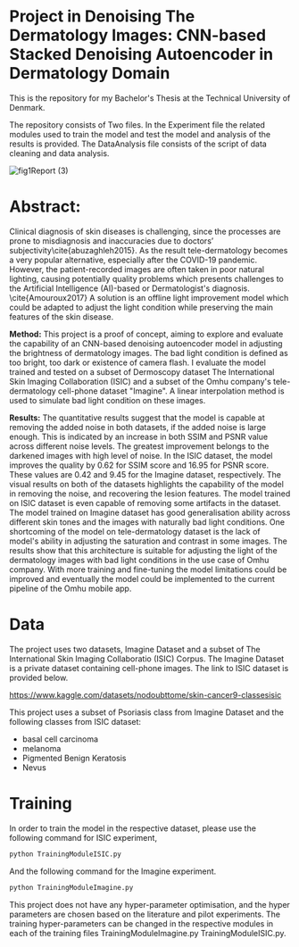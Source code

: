 # Project in Denoising The Dermatology Images: CNN-based Stacked Denoising Autoencoder in Dermatology Domain

This is the repository for my Bachelor's Thesis at the Technical University of Denmark. <br />

The repository consists of Two files. In the Experiment file the related modules used to train the model and test the model and analysis of the results is provided. The DataAnalysis file consists of the script of data cleaning and data analysis.<br />

![fig1Report (3)](https://user-images.githubusercontent.com/59656248/182412954-139de1fd-f1a6-4193-9a77-e0e3665de308.jpg)


# Abstract:
Clinical diagnosis of skin diseases is challenging, since the processes are prone to misdiagnosis and inaccuracies due to doctors’ subjectivity\cite{abuzaghleh2015}. As the result tele-dermatology becomes a very popular alternative, especially after the COVID-19 pandemic. However, the patient-recorded images are often taken in poor natural lighting, causing potentially quality problems which presents challenges to the Artificial Intelligence (AI)-based or Dermatologist's diagnosis. \cite{Amouroux2017} A solution is an offline light improvement model which could be adapted to adjust the light condition while preserving the main features of the skin disease.<br />

**Method:** This project is a proof of concept, aiming to explore and evaluate the capability of an CNN-based denoising autoencoder model in adjusting the brightness of dermatology images. The bad light condition is defined as too bright, too dark or existence of camera flash. I evaluate the model trained and tested on a subset of Dermoscopy dataset The International Skin Imaging Collaboration (ISIC) and a subset of the Omhu company's tele-dermatology cell-phone dataset "Imagine". A linear interpolation method is used to simulate bad light condition on these images.<br />

**Results:** The quantitative results suggest that the model is capable at removing the added noise in both datasets, if the added noise is large enough. This is indicated by an increase in both SSIM and PSNR value across different noise levels. The greatest improvement belongs to the darkened images with high level of noise. In the ISIC dataset, the model improves the quality by 0.62 for SSIM score and 16.95 for PSNR score. These values are 0.42 and 9.45 for the Imagine dataset, respectively. The visual results on both of the datasets highlights the capability of the model in removing the noise, and recovering the lesion features. The model trained on ISIC dataset is even capable of removing some artifacts in the dataset. The model trained on Imagine dataset has good generalisation ability across different skin tones and the images with naturally bad light conditions. One shortcoming of the model on tele-dermatology dataset is the lack of model's ability in adjusting the saturation and contrast in some images. The results show that this architecture is suitable for adjusting the light of the dermatology images with bad light conditions in the use case of Omhu company. With more training and fine-tuning the model limitations could be improved and eventually the model could be implemented to the current pipeline of the Omhu mobile app.<br />

# Data
The project uses two datasets, Imagine Dataset and a subset of The International Skin Imaging Collaboratio (ISIC) Corpus. The Imagine Dataset is a private dataset containing cell-phone images. The link to ISIC dataset is provided below.  

https://www.kaggle.com/datasets/nodoubttome/skin-cancer9-classesisic

This project uses a subset of Psoriasis class from Imagine Dataset and the following classes from ISIC dataset:<br />
* basal cell carcinoma<br />
* melanoma<br />
* Pigmented Benign Keratosis<br />
* Nevus<br />

# Training
In order to train the model in the respective dataset, please use the following command for ISIC experiment,

```python
python TrainingModuleISIC.py 
```
And the following command for the Imagine experiment.
```python
python TrainingModuleImagine.py 
```

This project does not have any hyper-parameter optimisation, and the hyper parameters are chosen based on the literature and pilot experiments. The training hyper-parameters can be changed in the respective modules in each of the training files TrainingModuleImagine.py TrainingModuleISIC.py.<br />

